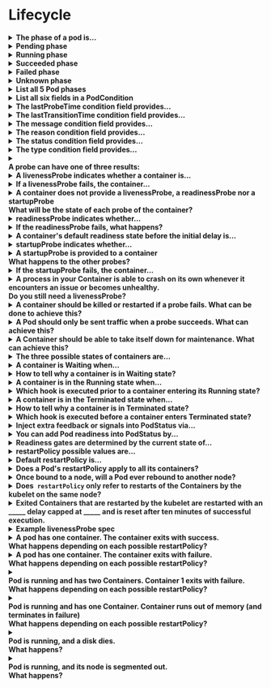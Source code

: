 # Lifecycle 

<details>
<summary>
<b>The <b>phase </b>of a pod is...</b>
</summary>
A high-level summary of where the pod is in its lifecycle
</details>

<details>
<summary>
<b><b>Pending</b> phase</b>
</summary>
<table><tbody><tr><td>The Pod has been accepted by the Kubernetes system, but one or more of the Container images has not been created. This includes time before being scheduled as well as time spent downloading images over the network, which could take a while.</td></tr><tr></tr></tbody></table>
</details>

<details>
<summary>
<b><b>Running</b>&nbsp;phase</b>
</summary>
<table><tbody><tr><td>The Pod has been bound to a node, and all of the Containers have been created. At least one Container is still running, or is in the process of starting or restarting.</td></tr><tr></tr></tbody></table>
</details>

<details>
<summary>
<b><b>Succeeded </b>phase</b>
</summary>
<table><tbody><tr><td>All Containers in the Pod have terminated in success, and will not be restarted.</td></tr><tr></tr></tbody></table>
</details>

<details>
<summary>
<b><b>Failed </b>phase</b>
</summary>
<table><tbody><tr><td>All Containers in the Pod have terminated, and at least one Container has terminated in failure. That is, the Container either exited with non-zero status or was terminated by the system.</td></tr><tr></tr></tbody></table>
</details>

<details>
<summary>
<b><b>Unknown </b>phase</b>
</summary>
For some reason the state of the Pod could not be obtained, typically due to an error in communicating with the host of the Pod.
</details>

<details>
<summary>
<b>List all 5 Pod <b>phases</b></b>
</summary>
Pending<div>
</div><div>Running</div><div>
</div><div>Succeeded</div><div>
</div><div>Failed</div><div>
</div><div>Unknown</div>
</details>

<details>
<summary>
<b>List all six fields in a <b>PodCondition</b></b>
</summary>
reason<div>
</div><div>status</div><div>
</div><div>message</div><div>
</div><div>type</div><div>
</div><div>lastProbeTime</div><div>
</div><div>lastTransitionTime</div>
</details>

<details>
<summary>
<b>The <b>lastProbeTime</b>&nbsp;condition field provides...</b>
</summary>
A timestamp for when the Pod condition was last probed.
</details>

<details>
<summary>
<b>The&nbsp;<b>lastTransitionTime</b>&nbsp;condition field provides...</b>
</summary>
a timestamp for when the Pod last transitioned from one status to another.
</details>

<details>
<summary>
<b>The <b>message&nbsp;</b>condition field provides...</b>
</summary>
a human-readable message indicating details about the transition from one status to another.
</details>

<details>
<summary>
<b>The <b>reason&nbsp;</b>condition field provides...</b>
</summary>
a unique, one-word reason for the condition's last transition.
</details>

<details>
<summary>
<b>The <b>status</b>&nbsp;condition field provides...</b>
</summary>
<div>One of the following:</div><div><b>
</b></div><div><b>"True"</b></div><div><b>
</b></div><div><b>"False"</b></div><div><b>
</b></div><div>"<b>Unknown"</b></div>
</details>

<details>
<summary>
<b>The <b>type</b>&nbsp;condition field provides...</b>
</summary>
One of the following:<div>
</div><div><b>PodScheduled</b></div><div>Pod has been scheduled to a node</div><div><b>
</b></div><div><b>Ready</b></div><div>Pod is able to serve requests</div><div><b>
</b></div><div><b>Initialized</b></div><div>All init containers have started successfully</div><div><b>
</b></div><div><b>ContainersReady</b></div><div>All containers in the pod are ready</div>
</details>

<details>
<summary>
<b><div>A probe can have one of three results:</div></b>
</summary>
<b>Success</b><div>The Container passed the diagnostic
<div><b>
</b></div><div><b>Failure</b></div><div>The Container failed the diagnostic</div><div><b>
</b></div><div><b>Unknown</b></div></div><div>The diagnostic failed, so no action should be taken</div>
</details>

<details>
<summary>
<b>A livenessProbe indicates whether a container is...</b>
</summary>
running
</details>

<details>
<summary>
<b>If a livenessProbe fails, the container...</b>
</summary>
is killed by the kubelet, then subjected to the container's <b>restart policy</b>.
</details>

<details>
<summary>
<b>A container does not provide a livenessProbe, a readinessProbe nor a startupProbe<div>
</div><div>What will be the state of each probe of the container?</div></b>
</summary>
<b>Success </b>on all of them
</details>

<details>
<summary>
<b>readinessProbe indicates whether...</b>
</summary>
a container is ready to service requests.
</details>

<details>
<summary>
<b>If the readinessProbe fails, what happens?</b>
</summary>
The <b>endpoints controlller</b> removes the <b>Pod's IP address</b> from the endpoints of all <b>Services </b>that match the Pod
</details>

<details>
<summary>
<b>A container's default readiness state before the initial delay is...</b>
</summary>
Failure
</details>

<details>
<summary>
<b>startupProbe indicates whether...</b>
</summary>
the application in the container has started.
</details>

<details>
<summary>
<b>A startupProbe is provided to a container<div>
</div><div>What happens to the other probes?</div></b>
</summary>
All other probes are disabled until startupProbe succeeds.
</details>

<details>
<summary>
<b>If the startupProbe fails, the container...</b>
</summary>
is killed by the kubelet, then subjected to the container's <b>restart policy</b>.
</details>

<details>
<summary>
<b><span style="color: rgb(34, 34, 34);">A process in your Container is able to crash on its own whenever it encounters an issue or becomes unhealthy.&nbsp;</span><div><span style="color: rgb(34, 34, 34);">
</span></div><div><span style="color: rgb(34, 34, 34);">Do you still need a livenessProbe?</span></div></b>
</summary>
Not necessarily.&nbsp;<div>
</div><div><span style="color: rgb(34, 34, 34);">The kubelet will automatically perform the correct action in accordance with the Pod's&nbsp;</span><code>restartPolicy</code><span style="color: rgb(34, 34, 34);">.</span>
</div>
</details>

<details>
<summary>
<b>A container should be killed or restarted if a probe fails. What can be done to achieve this?</b>
</summary>
1. Specify a <b>livenessProbe&nbsp;</b><div>
</div><div>2. Add a <b>restartPolicy </b>of <b>Always </b>or <b>OnFailure</b></div>
</details>

<details>
<summary>
<b>A Pod should only be sent traffic when a probe succeeds. What can achieve this?</b>
</summary>
readinessProbe
</details>

<details>
<summary>
<b><span style="color: rgb(34, 34, 34);">A Container should be able to take itself down for maintenance. What can achieve this?</span></b>
</summary>
A <b>readinessProbe </b>that checks an endpoints specific to readiness that is different from the liveness probe.
</details>

<details>
<summary>
<b>The three possible states of containers are...</b>
</summary>
Waiting<div>
</div><div>Running</div><div>
</div><div>Terminated</div>
</details>

<details>
<summary>
<b>A container is <b>Waiting </b>when...</b>
</summary>
It is neither <b>Running </b>or <b>Terminated</b><div>
</div><div>A <b>Waiting </b>container still runs operations like pulling images, applying Secrets etc.</div>
</details>

<details>
<summary>
<b>How to tell why a container is in&nbsp;<b>Waiting </b>state?</b>
</summary>
Check the state's&nbsp;<b>Reason </b>field
</details>

<details>
<summary>
<b>A container is in the <b>Running </b>state when...</b>
</summary>
It is executing without issues.
</details>

<details>
<summary>
<b>Which hook is executed prior to a container entering its <b>Running </b>state?</b>
</summary>
postStart
</details>

<details>
<summary>
<b>A container is in the <b>Terminated </b>state when...</b>
</summary>
It has successfully or unsuccessfully completed execution.
</details>

<details>
<summary>
<b>How to tell why a container is in <b>Terminated </b>state?</b>
</summary>
Check the state's <b>Reason </b>and <b>Exit Code</b> fields.
</details>

<details>
<summary>
<b>Which hook is executed before a container enters Terminated state?</b>
</summary>
preStop
</details>

<details>
<summary>
<b><span style="color: rgb(34, 34, 34);">Inject extra feedback or signals into PodStatus via...</span></b>
</summary>
<b>Pod readiness</b>
</details>

<details>
<summary>
<b>You can add <b>Pod readiness</b> into <b>PodStatus </b>by...</b>
</summary>
<b>readinessGates</b><div>
</div><div>Add it into PodSpec to specify a list of extra conditions for the kubelet to evaluate</div><div>
</div><div>Ex.:</div><div>
</div><div><pre><code><span style="color: rgb(170, 34, 255); font-weight: 700;">kind</span>:<span style="color: rgb(187, 187, 187);"> </span>Pod<span style="color: rgb(187, 187, 187);">
</span><span style="color: rgb(187, 187, 187);"></span>...<span style="color: rgb(187, 187, 187);">
</span><span style="color: rgb(187, 187, 187);"></span><span style="color: rgb(170, 34, 255); font-weight: 700;">spec</span>:<span style="color: rgb(187, 187, 187);">
</span><span style="color: rgb(187, 187, 187);">  </span><span style="color: rgb(170, 34, 255); font-weight: 700;">readinessGates</span>:<span style="color: rgb(187, 187, 187);">
</span><span style="color: rgb(187, 187, 187);">    </span>- <span style="color: rgb(170, 34, 255); font-weight: 700;">conditionType</span>:<span style="color: rgb(187, 187, 187);"> </span><span style="color: rgb(187, 68, 68);">"www.example.com/feature-1"</span><span style="color: rgb(187, 187, 187);">
</span><span style="color: rgb(187, 187, 187);"></span><span style="color: rgb(170, 34, 255); font-weight: 700;">status</span>:<span style="color: rgb(187, 187, 187);">
</span><span style="color: rgb(187, 187, 187);">  </span><span style="color: rgb(170, 34, 255); font-weight: 700;">conditions</span>:<span style="color: rgb(187, 187, 187);">
</span><span style="color: rgb(187, 187, 187);">    </span>- <span style="color: rgb(170, 34, 255); font-weight: 700;">type</span>:<span style="color: rgb(187, 187, 187);"> </span>Ready<span style="color: rgb(187, 187, 187);">                              </span><span style="color: rgb(0, 136, 0); font-style: italic;"># a built in PodCondition</span><span style="color: rgb(187, 187, 187);">
</span><span style="color: rgb(187, 187, 187);">      </span><span style="color: rgb(170, 34, 255); font-weight: 700;">status</span>:<span style="color: rgb(187, 187, 187);"> </span><span style="color: rgb(187, 68, 68);">"False"</span><span style="color: rgb(187, 187, 187);">
</span><span style="color: rgb(187, 187, 187);">      </span><span style="color: rgb(170, 34, 255); font-weight: 700;">lastProbeTime</span>:<span style="color: rgb(187, 187, 187);"> </span><span style="color: rgb(170, 34, 255); font-weight: 700;">null</span><span style="color: rgb(187, 187, 187);">
</span><span style="color: rgb(187, 187, 187);">      </span><span style="color: rgb(170, 34, 255); font-weight: 700;">lastTransitionTime</span>:<span style="color: rgb(187, 187, 187);"> </span>2018-01-01T00:00:00Z<span style="color: rgb(187, 187, 187);">
</span><span style="color: rgb(187, 187, 187);">    </span>- <span style="color: rgb(170, 34, 255); font-weight: 700;">type</span>:<span style="color: rgb(187, 187, 187);"> </span><span style="color: rgb(187, 68, 68);">"www.example.com/feature-1"</span><span style="color: rgb(187, 187, 187);">        </span><span style="color: rgb(0, 136, 0); font-style: italic;"># an extra PodCondition</span><span style="color: rgb(187, 187, 187);">
</span><span style="color: rgb(187, 187, 187);">      </span><span style="color: rgb(170, 34, 255); font-weight: 700;">status</span>:<span style="color: rgb(187, 187, 187);"> </span><span style="color: rgb(187, 68, 68);">"False"</span><span style="color: rgb(187, 187, 187);">
</span><span style="color: rgb(187, 187, 187);">      </span><span style="color: rgb(170, 34, 255); font-weight: 700;">lastProbeTime</span>:<span style="color: rgb(187, 187, 187);"> </span><span style="color: rgb(170, 34, 255); font-weight: 700;">null</span><span style="color: rgb(187, 187, 187);">
</span><span style="color: rgb(187, 187, 187);">      </span><span style="color: rgb(170, 34, 255); font-weight: 700;">lastTransitionTime</span>:<span style="color: rgb(187, 187, 187);"> </span>2018-01-01T00:00:00Z<span style="color: rgb(187, 187, 187);">
</span><span style="color: rgb(187, 187, 187);">  </span><span style="color: rgb(170, 34, 255); font-weight: 700;">containerStatuses</span>:<span style="color: rgb(187, 187, 187);">
</span><span style="color: rgb(187, 187, 187);">    </span>- <span style="color: rgb(170, 34, 255); font-weight: 700;">containerID</span>:<span style="color: rgb(187, 187, 187);"> </span>docker://abcd...<span style="color: rgb(187, 187, 187);">
</span><span style="color: rgb(187, 187, 187);">      </span><span style="color: rgb(170, 34, 255); font-weight: 700;">ready</span>:<span style="color: rgb(187, 187, 187);"> </span><span style="color: rgb(170, 34, 255); font-weight: 700;">true</span><span style="color: rgb(187, 187, 187);">
</span><span style="color: rgb(187, 187, 187);"></span>...</code></pre></div>
</details>

<details>
<summary>
<b><span style="color: rgb(34, 34, 34);">Readiness gates are determined by the current state of...</span></b>
</summary>
<b>status.condition</b> fields for the Pod<div>
</div><div>If such a field isn't found, the status of the condition defaults to <b>"False"</b></div>
</details>

<details>
<summary>
<b><b>restartPolicy </b>possible values are...</b>
</summary>
Always<div>
</div><div>Never</div><div>
</div><div>OnFailure</div>
</details>

<details>
<summary>
<b>Default restartPolicy is...</b>
</summary>
Always
</details>

<details>
<summary>
<b>Does a Pod's <b>restartPolicy </b>apply to all its containers?</b>
</summary>
Yes
</details>

<details>
<summary>
<b>Once bound to a node, will a Pod ever rebound to another node?</b>
</summary>
No
</details>

<details>
<summary>
<b>Does<code> restartPolicy</code><span style="color: rgb(34, 34, 34);">&nbsp;only refer to restarts of the Containers by the kubelet on the same node?</span></b>
</summary>
Yes
</details>

<details>
<summary>
<b><span style="color: rgb(34, 34, 34);">Exited Containers that are restarted by the kubelet are restarted with an _____ delay capped at _____ and is reset after ten minutes of successful execution.</span></b>
</summary>
exponential back-off<div>
</div><div>5 minutes</div>
</details>

<details>
<summary>
<b>Example livenessProbe spec</b>
</summary>
<pre><code><span style="color: rgb(170, 34, 255); font-weight: 700;">apiVersion</span>:<span style="color: rgb(187, 187, 187);"> </span>v1<span style="color: rgb(187, 187, 187);">
</span><span style="color: rgb(187, 187, 187);"></span><span style="color: rgb(170, 34, 255); font-weight: 700;">kind</span>:<span style="color: rgb(187, 187, 187);"> </span>Pod<span style="color: rgb(187, 187, 187);">
</span><span style="color: rgb(187, 187, 187);"></span><span style="color: rgb(170, 34, 255); font-weight: 700;">metadata</span>:<span style="color: rgb(187, 187, 187);">
</span><span style="color: rgb(187, 187, 187);">  </span><span style="color: rgb(170, 34, 255); font-weight: 700;">labels</span>:<span style="color: rgb(187, 187, 187);">
</span><span style="color: rgb(187, 187, 187);">    </span><span style="color: rgb(170, 34, 255); font-weight: 700;">test</span>:<span style="color: rgb(187, 187, 187);"> </span>liveness<span style="color: rgb(187, 187, 187);">
</span><span style="color: rgb(187, 187, 187);">  </span><span style="color: rgb(170, 34, 255); font-weight: 700;">name</span>:<span style="color: rgb(187, 187, 187);"> </span>liveness-http<span style="color: rgb(187, 187, 187);">
</span><span style="color: rgb(187, 187, 187);"></span><span style="color: rgb(170, 34, 255); font-weight: 700;">spec</span>:<span style="color: rgb(187, 187, 187);">
</span><span style="color: rgb(187, 187, 187);">  </span><span style="color: rgb(170, 34, 255); font-weight: 700;">containers</span>:<span style="color: rgb(187, 187, 187);">
</span><span style="color: rgb(187, 187, 187);">  </span>- <span style="color: rgb(170, 34, 255); font-weight: 700;">args</span>:<span style="color: rgb(187, 187, 187);">
</span><span style="color: rgb(187, 187, 187);">    </span>- /server<span style="color: rgb(187, 187, 187);">
</span><span style="color: rgb(187, 187, 187);">    </span><span style="color: rgb(170, 34, 255); font-weight: 700;">image</span>:<span style="color: rgb(187, 187, 187);"> </span>k8s.gcr.io/liveness<span style="color: rgb(187, 187, 187);">
</span><span style="color: rgb(187, 187, 187);">    </span><span style="color: rgb(170, 34, 255); font-weight: 700;">livenessProbe</span>:<span style="color: rgb(187, 187, 187);">
</span><span style="color: rgb(187, 187, 187);">      </span><span style="color: rgb(170, 34, 255); font-weight: 700;">httpGet</span>:<span style="color: rgb(187, 187, 187);">
</span><span style="color: rgb(187, 187, 187);">        </span><span style="color: rgb(0, 136, 0); font-style: italic;"># when "host" is not defined, "PodIP" will be used</span><span style="color: rgb(187, 187, 187);">
</span><span style="color: rgb(187, 187, 187);">        </span><span style="color: rgb(0, 136, 0); font-style: italic;"># host: my-host</span><span style="color: rgb(187, 187, 187);">
</span><span style="color: rgb(187, 187, 187);">        </span><span style="color: rgb(0, 136, 0); font-style: italic;"># when "scheme" is not defined, "HTTP" scheme will be used. Only "HTTP" and "HTTPS" are allowed</span><span style="color: rgb(187, 187, 187);">
</span><span style="color: rgb(187, 187, 187);">        </span><span style="color: rgb(0, 136, 0); font-style: italic;"># scheme: HTTPS</span><span style="color: rgb(187, 187, 187);">
</span><span style="color: rgb(187, 187, 187);">        </span><span style="color: rgb(170, 34, 255); font-weight: 700;">path</span>:<span style="color: rgb(187, 187, 187);"> </span>/healthz<span style="color: rgb(187, 187, 187);">
</span><span style="color: rgb(187, 187, 187);">        </span><span style="color: rgb(170, 34, 255); font-weight: 700;">port</span>:<span style="color: rgb(187, 187, 187);"> </span><span style="color: rgb(102, 102, 102);">8080</span><span style="color: rgb(187, 187, 187);">
</span><span style="color: rgb(187, 187, 187);">        </span><span style="color: rgb(170, 34, 255); font-weight: 700;">httpHeaders</span>:<span style="color: rgb(187, 187, 187);">
</span><span style="color: rgb(187, 187, 187);">        </span>- <span style="color: rgb(170, 34, 255); font-weight: 700;">name</span>:<span style="color: rgb(187, 187, 187);"> </span>X-Custom-Header<span style="color: rgb(187, 187, 187);">
</span><span style="color: rgb(187, 187, 187);">          </span><span style="color: rgb(170, 34, 255); font-weight: 700;">value</span>:<span style="color: rgb(187, 187, 187);"> </span>Awesome<span style="color: rgb(187, 187, 187);">
</span><span style="color: rgb(187, 187, 187);">      </span><span style="color: rgb(170, 34, 255); font-weight: 700;">initialDelaySeconds</span>:<span style="color: rgb(187, 187, 187);"> </span><span style="color: rgb(102, 102, 102);">15</span><span style="color: rgb(187, 187, 187);">
</span><span style="color: rgb(187, 187, 187);">      </span><span style="color: rgb(170, 34, 255); font-weight: 700;">timeoutSeconds</span>:<span style="color: rgb(187, 187, 187);"> </span><span style="color: rgb(102, 102, 102);">1</span><span style="color: rgb(187, 187, 187);">
</span><span style="color: rgb(187, 187, 187);">    </span><span style="color: rgb(170, 34, 255); font-weight: 700;">name</span>:<span style="color: rgb(187, 187, 187);"> </span>liveness</code></pre>
</details>

<details>
<summary>
<b>A pod has one container. The container exits with <b>success</b>.<div>
</div><div>What happens depending on each possible <b>restartPolicy</b>?</div></b>
</summary>
<ul><li>Always: Restart Container; Pod&nbsp;<code>phase</code>&nbsp;stays Running.</li><li>OnFailure: Pod&nbsp;<code>phase</code>&nbsp;becomes Succeeded.</li><li>Never: Pod&nbsp;<code>phase</code>&nbsp;becomes Succeeded.</li></ul>
</details>

<details>
<summary>
<b>A pod has one container. The container exits with&nbsp;<b>failure</b>.<div>
</div><div>What happens depending on each possible&nbsp;<b>restartPolicy</b>?</div></b>
</summary>
<ul><li>Always: Restart Container; Pod&nbsp;<code>phase</code>&nbsp;stays Running.</li><li>OnFailure: Restart Container; Pod&nbsp;<code>phase</code>&nbsp;stays Running.</li><li>Never: Pod&nbsp;<code>phase</code>&nbsp;becomes Failed.</li></ul>
</details>

<details>
<summary>
<b><div><div>Pod is running and has two Containers. Container 1 exits with <b>failure</b>.</div></div><div>
</div><div>What happens depending on each possible&nbsp;<b>restartPolicy</b>?</div></b>
</summary>
<ul><li>Always: Restart Container; Pod&nbsp;<code>phase</code>&nbsp;stays Running.</li><li>OnFailure: Restart Container; Pod&nbsp;<code>phase</code>&nbsp;stays Running.</li><li>Never: Do not restart Container; Pod&nbsp;<code>phase</code>&nbsp;stays Running.</li></ul><div><span style="color: rgb(34, 34, 34);">If Container 1 is not running, and Container 2 exits:</span></div><div><ul><li>Always: Restart Container; Pod&nbsp;<code>phase</code>&nbsp;stays Running.</li><li>OnFailure: Restart Container; Pod&nbsp;<code>phase</code>&nbsp;stays Running.</li><li>Never: Pod&nbsp;<code>phase</code>&nbsp;becomes Failed.</li></ul></div>
</details>

<details>
<summary>
<b><div><div><div>Pod is running and has one Container. Container runs <b>out of memory </b>(and terminates in failure)</div></div></div><div>
</div><div>What happens depending on each possible&nbsp;<b>restartPolicy</b>?</div></b>
</summary>
<ul><li>Always: Restart Container; Pod&nbsp;<code>phase</code>&nbsp;stays Running.</li><li>OnFailure: Restart Container; Pod&nbsp;<code>phase</code>&nbsp;stays Running.</li><li>Never: Log failure event; Pod&nbsp;<code>phase</code>&nbsp;becomes Failed.</li></ul>
</details>

<details>
<summary>
<b><div><div><div><div>Pod is running, and a disk dies.</div></div></div></div><div>
</div><div>What happens?</div></b>
</summary>
<ul><li>Kill all Containers.</li><li>Log appropriate event.</li><li>Pod&nbsp;<code>phase</code>&nbsp;becomes Failed.</li><li>If running under a controller, Pod is recreated elsewhere.</li></ul>
</details>

<details>
<summary>
<b><div><div><div><div><div>Pod is running, and its node is segmented out.</div></div></div></div></div><div>
</div><div>What happens?</div></b>
</summary>
<ul><li>Node controller waits for timeout.</li><li>Node controller sets Pod&nbsp;<code>phase</code>&nbsp;to Failed.</li><li>If running under a controller, Pod is recreated elsewhere.</li></ul>
</details>

